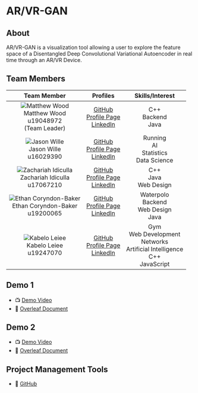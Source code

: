 # AR/VR-GAN 

## About

AR/VR-GAN is a visualization tool allowing a user to explore the feature space of a Disentangled Deep Convolutional Variational Autoencoder in real time through an AR/VR Device.

## Team Members

| **Team Member** | **Profiles** | **Skills/Interest**
| :-----: | :-----: | :-----: |
| ![Matthew Wood](https://media-exp1.licdn.com/dms/image/C4E03AQGorlRSjqBdTw/profile-displayphoto-shrink_200_200/0/1622748302679?e=1628121600&v=beta&t=Qs7b7ARevO8FW8X7MzXIkFdj_ZX2BphtHnhXgk5lH6w "Matthew Wood") <br/> Matthew Wood <br/> u19048972 <br/> (Team Leader) | [GitHub](https://github.com/mattwoodx) <br/> [Profile Page](http://mattwoodx.me/) <br/> [LinkedIn](https://www.linkedin.com/in/matthew-wood-55752320b/) <br/> |  C++ <br> Backend <br> Java |
| ![Jason Wille](https://media-exp1.licdn.com/dms/image/C4E03AQFPK1Bcwcx_-g/profile-displayphoto-shrink_200_200/0/1621348094331?e=1627516800&v=beta&t=X9QvitRg0XBqOpak3bg8QCgCz6PdnOLyInnB7pYTk-M "Jason Wille") <br/> Jason Wille <br/> u16029390 | [GitHub](https://github.com/jmanwillz) <br/> [Profile Page](https://jmanwillz.github.io/) <br/> [LinkedIn](https://www.linkedin.com/in/jasonwille97) <br/> | Running <br/> AI <br/> Statistics <br/> Data Science |
| ![Zachariah Idiculla](https://media-exp1.licdn.com/dms/image/C5603AQHLSQD47hbc0g/profile-displayphoto-shrink_200_200/0/1556744221192?e=1627516800&v=beta&t=bgzaGONTIZKsWB-Q2LPozoU0IsHuVX0t71cr_4BrdGU "Zachariah Idiculla") <br/> Zachariah Idiculla <br/> u17067210 | [GitHub](https://github.com/ZachariahIdiculla) <br/> [Profile Page](https://ZachariahIdiculla.github.io/) <br/> [LinkedIn](https://www.linkedin.com/in/zachariah-idiculla-349692184) <br/> | C++ <br/> Java <br/> Web Design |
| ![Ethan Coryndon-Baker](https://media-exp1.licdn.com/dms/image/C4D03AQG8AArk1tzV4Q/profile-displayphoto-shrink_200_200/0/1594842560006?e=1627516800&v=beta&t=Ba7KoeGAs-FSTXYscJsmv27pZ26RFJIV-3eq9clT7eM "Ethan Coryndon-Baker") <br/> Ethan Coryndon-Baker <br/> u19200065 | [GitHub](https://github.com/ecoryndonbakeruni) <br/> [Profile Page](https://ecoryndonbakeruni.github.io/) <br/> [LinkedIn](https://www.linkedin.com/in/ethan-coryndon-baker-9360081b3/) <br/> | Waterpolo <br/> Backend <br/> Web Design <br/> Java |
| ![Kabelo Leiee](https://media-exp1.licdn.com/dms/image/C5603AQHByIrhb-M3fA/profile-displayphoto-shrink_200_200/0/1622332350316?e=1628121600&v=beta&t=o9C4ONfDDiAClgykWI_BdGdcg481BaUMaOppdl-LIZs "Kabelo Leiee") <br/> Kabelo Leiee <br/> u19247070 | [GitHub](https://github.com/kabelo-tuks) <br/> [Profile Page](http://kabelo-tuks.github.io/) <br/> [LinkedIn](https://www.linkedin.com/in/kabelo-leiee-ba7168205/) <br/> | Gym <br/> Web Development <br/> Networks <br/> Artificial Intelligence <br/>C++ <br/> JavaScript <br/>  |

## Demo 1

* 📺 [Demo Video](https://youtu.be/mmZrfHTx3tM)
* 📖 [Overleaf Document](https://www.overleaf.com/read/mxksffppsvgj)

## Demo 2

* 📺 [Demo Video]()
* 📖 [Overleaf Document](https://www.overleaf.com/read/vxwfzhmhmwsg)

## Project Management Tools

* 📖 [GitHub](https://github.com/COS301-SE-2021/AR-VR-GAN/projects/1)
